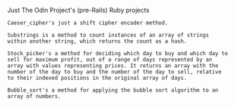 Just The Odin Project's (pre-Rails) Ruby projects

    Caeser_cipher's just a shift cipher encoder method.

    Substrings is a method to count instances of an array of strings within another string, which returns the count as a hash.

    Stock_picker's a method for deciding which day to buy and which day to sell for maximum profit, out of a range of days represented by an array with values representing prices. It returns an array with the number of the day to buy and the number of the day to sell, relative to their indexed positions in the original array of days.

    Bubble_sort's a method for applying the bubble sort algorithm to an array of numbers.